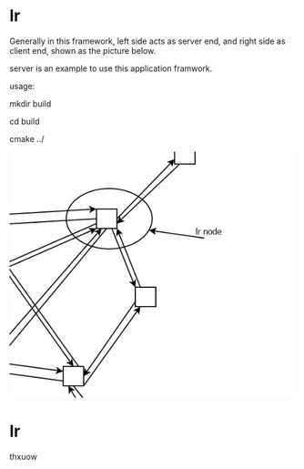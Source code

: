 # lr




Generally in this framework, left side acts as server end, and right side as client end, shown as the picture below.


server is an example to use this application framwork.

usage:

  mkdir build
  
  cd build
  
  cmake ../
  



![lr](lr.png "lr node")


# lr
thxuow

